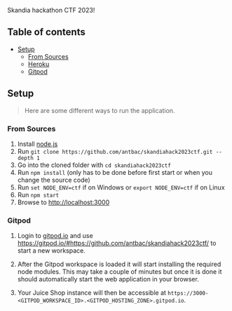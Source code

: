 Skandia hackathon CTF 2023!

## Table of contents

- [Setup](#setup)
    - [From Sources](#from-sources)
    - [Heroku](#heroku)
    - [Gitpod](#gitpod)

## Setup

> Here are some different ways to run the application.

### From Sources

1. Install [node.js](#nodejs-version-compatibility)
2. Run `git clone https://github.com/antbac/skandiahack2023ctf.git --depth 1`
3. Go into the cloned folder with `cd skandiahack2023ctf`
4. Run `npm install` (only has to be done before first start or when you change the source code)
5. Run `set NODE_ENV=ctf` if on Windows or `export NODE_ENV=ctf` if on Linux
6. Run `npm start`
7. Browse to <http://localhost:3000>

### Gitpod 

1. Login to [gitpod.io](https://gitpod.io) and use <https://gitpod.io/#https://github.com/antbac/skandiahack2023ctf/> to start a new workspace.

2. After the Gitpod workspace is loaded it will start installing the required node modules. This may take a couple of minutes but once it is done it should automatically start the web application in your browser.

3. Your Juice Shop instance will then be accessible at `https://3000-<GITPOD_WORKSPACE_ID>.<GITPOD_HOSTING_ZONE>.gitpod.io`.
